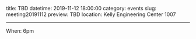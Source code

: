 title: TBD
datetime: 2019-11-12 18:00:00
category: events
slug: meeting20191112
preview: TBD
location: Kelly Engineering Center 1007

---


When: 6pm
